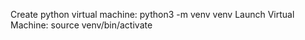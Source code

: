 Create python virtual machine: python3 -m venv venv
Launch Virtual Machine: source venv/bin/activate